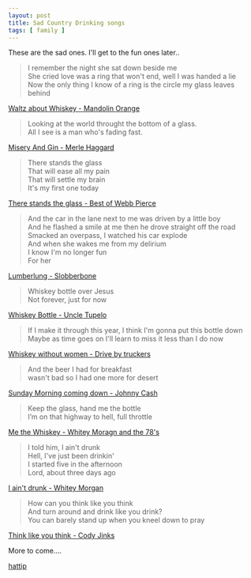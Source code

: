 ```yaml
---
layout: post
title: Sad Country Drinking songs
tags: [ family ]
---
```


These are the sad ones. I'll get to the fun ones later..

> I remember the night she sat down beside me  
> She cried love was a ring that won't end, well I was handed a lie  
> Now the only thing I know of a ring is the circle my glass leaves behind  


[Waltz about Whiskey - Mandolin Orange](https://open.spotify.com/track/0yKofKiiFvtcFuORjD5gyi?si=j21PknO5TtOLBjSE82PEcg)

> Looking at the world throught the bottom of a glass.  
> All I see is a man who's fading fast.  

[Misery And Gin - Merle Haggard](https://open.spotify.com/track/0v65kqA60tS23LctTWO5B0?si=0GXdJ07CRP6DrubeH1V3tQ)

> There stands the glass  
> That will ease all my pain  
> That will settle my brain  
> It's my first one today  

[There stands the glass - Best of Webb Pierce](https://open.spotify.com/track/0VxX3RBKO46Ky6XgvN0bME)


> And the car in the lane next to me was driven by a little boy  
> And he flashed a smile at me then he drove straight off the road  
> Smacked an overpass, I watched his car explode  
> And when she wakes me from my delirium  
> I know I'm no longer fun  
> For her  

[Lumberlung - Slobberbone](https://open.spotify.com/track/63rjOTVXfZxzyZLgpHlr6X)

> Whiskey bottle over Jesus  
> Not forever, just for now  

[Whiskey Bottle - Uncle Tupelo](https://open.spotify.com/track/2xBGFTtVHkALcFOrNa2JjT?si=XjCuZuPDTcqtjY250RbY8Q)


> If I make it through this year, I think I'm gonna put this bottle down  
> Maybe as time goes on I'll learn to miss it less than I do now  

[Whiskey without women - Drive by truckers](https://open.spotify.com/track/6UuqvuIlWdcNyCrnnD6n5k?si=ogwY2OQATUCCPLYblmCTUg)

> And the beer I had for breakfast  
> wasn't bad so I had one more for desert  

[Sunday Morning coming down - Johnny Cash](https://open.spotify.com/track/5yvnuEZmDBNH4uEhqdayCS?si=D7v69wT9QVCPEXOyOM3lJA)

> Keep the glass, hand me the bottle  
> I’m on that highway to hell, full throttle

[Me the Whiskey - Whitey Moragn and the 78's](https://open.spotify.com/track/6Bvh8a4YhNyqsafMVYlRrd?si=_qNenl8LQNGGWkj-t0elBw)

> I told him, I ain't drunk  
> Hell, I've just been drinkin'  
> I started five in the afternoon  
> Lord, about three days ago  

[I ain't drunk - Whitey Morgan](https://open.spotify.com/track/4Nd59WapL33xCNlxW7pEzQ?si=K4fYHzd8S6iMp0RWoSQZ_w)


> How can you think like you think  
> And turn around and drink like you drink?  
> You can barely stand up when you kneel down to pray  

[Think like you think - Cody Jinks](https://open.spotify.com/track/23ELdGMWL9lIAddrewdark?si=sFL86YlTRJaBbXILFTY3uw)

More to come....

[hattip](https://hymiesrecords.com/10-depressing-country-drinking-songs/#:~:text=%2021%20Apr%2010%20Depressing%20Country%20Drinking%20Songs,Accent...%204%2006%20whiskey%20bottle.%20%20More%20)

